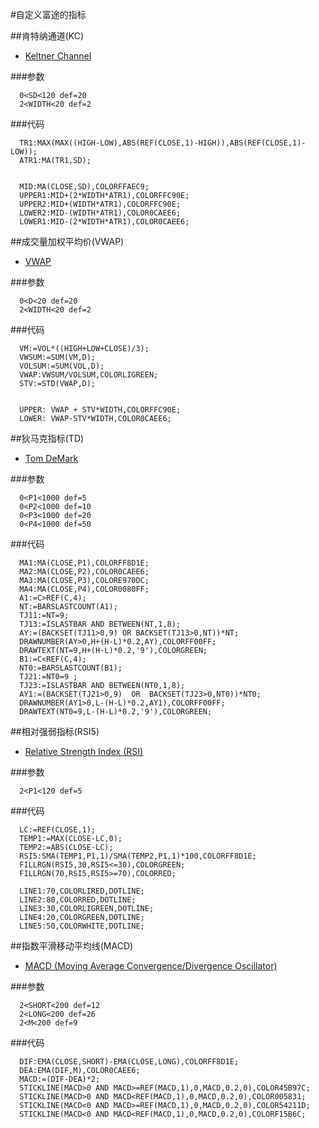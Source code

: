 #自定义富途的指标

##肯特纳通道(KC)
- [Keltner Channel](http://stockcharts.com/school/doku.php?id=chart_school:technical_indicators:keltner_channels)

###参数

      0<SD<120 def=20
      2<WIDTH<20 def=2

###代码

      TR1:MAX(MAX((HIGH-LOW),ABS(REF(CLOSE,1)-HIGH)),ABS(REF(CLOSE,1)-LOW));
      ATR1:MA(TR1,SD);
      
      
      MID:MA(CLOSE,SD),COLORFFAEC9;
      UPPER1:MID+(2*WIDTH*ATR1),COLORFFC90E;
      UPPER2:MID+(WIDTH*ATR1),COLORFFC90E;
      LOWER2:MID-(WIDTH*ATR1),COLOR0CAEE6;
      LOWER1:MID-(2*WIDTH*ATR1),COLOR0CAEE6;


##成交量加权平均价(VWAP)
- [VWAP](http://stockcharts.com/school/doku.php?id=chart_school:technical_indicators:vwap_intraday)

###参数

      0<D<20 def=20
      2<WIDTH<20 def=2

###代码

      VM:=VOL*((HIGH+LOW+CLOSE)/3);
      VWSUM:=SUM(VM,D);
      VOLSUM:=SUM(VOL,D);
      VWAP:VWSUM/VOLSUM,COLORLIGREEN;
      STV:=STD(VWAP,D);
      
      
      UPPER: VWAP + STV*WIDTH,COLORFFC90E;
      LOWER: VWAP-STV*WIDTH,COLOR0CAEE6;





##狄马克指标(TD)
- [Tom DeMark](https://forextraininggroup.com/introduction-tom-demark-indicators-studies/)

###参数

      0<P1<1000 def=5
      0<P2<1000 def=10
      0<P3<1000 def=20
      0<P4<1000 def=50

###代码

      MA1:MA(CLOSE,P1),COLORFF8D1E;
      MA2:MA(CLOSE,P2),COLOR0CAEE6;
      MA3:MA(CLOSE,P3),COLORE970DC;
      MA4:MA(CLOSE,P4),COLOR0080FF;
      A1:=C>REF(C,4);
      NT:=BARSLASTCOUNT(A1);
      TJ11:=NT=9;
      TJ13:=ISLASTBAR AND BETWEEN(NT,1,8);
      AY:=(BACKSET(TJ11>0,9) OR BACKSET(TJ13>0,NT))*NT;
      DRAWNUMBER(AY>0,H+(H-L)*0.2,AY),COLORFF00FF;
      DRAWTEXT(NT=9,H+(H-L)*0.2,'9'),COLORGREEN;
      B1:=C<REF(C,4);
      NT0:=BARSLASTCOUNT(B1);
      TJ21:=NT0=9 ;
      TJ23:=ISLASTBAR AND BETWEEN(NT0,1,8);
      AY1:=(BACKSET(TJ21>0,9)  OR  BACKSET(TJ23>0,NT0))*NT0;
      DRAWNUMBER(AY1>0,L-(H-L)*0.2,AY1),COLORFF00FF;
      DRAWTEXT(NT0=9,L-(H-L)*0.2,'9'),COLORGREEN;




##相对强弱指标(RSI5)
- [Relative Strength Index (RSI)](https://school.stockcharts.com/doku.php?id=technical_indicators:relative_strength_index_rsi)

###参数

      2<P1<120 def=5

###代码

      LC:=REF(CLOSE,1);
      TEMP1:=MAX(CLOSE-LC,0);
      TEMP2:=ABS(CLOSE-LC);
      RSI5:SMA(TEMP1,P1,1)/SMA(TEMP2,P1,1)*100,COLORFF8D1E;
      FILLRGN(RSI5,30,RSI5<=30),COLORGREEN;
      FILLRGN(70,RSI5,RSI5>=70),COLORRED;
      
      LINE1:70,COLORLIRED,DOTLINE;
      LINE2:80,COLORRED,DOTLINE;
      LINE3:30,COLORLIGREEN,DOTLINE;
      LINE4:20,COLORGREEN,DOTLINE;
      LINE5:50,COLORWHITE,DOTLINE;




##指数平滑移动平均线(MACD)
- [MACD (Moving Average Convergence/Divergence Oscillator)](https://school.stockcharts.com/doku.php?id=technical_indicators:moving_average_convergence_divergence_macd)

###参数

      2<SHORT<200 def=12
      2<LONG<200 def=26
      2<M<200 def=9

###代码

      DIF:EMA(CLOSE,SHORT)-EMA(CLOSE,LONG),COLORFF8D1E;
      DEA:EMA(DIF,M),COLOR0CAEE6;
      MACD:=(DIF-DEA)*2;
      STICKLINE(MACD>0 AND MACD>=REF(MACD,1),0,MACD,0.2,0),COLOR45B97C;
      STICKLINE(MACD>0 AND MACD<REF(MACD,1),0,MACD,0.2,0),COLOR005831;
      STICKLINE(MACD<0 AND MACD>=REF(MACD,1),0,MACD,0.2,0),COLOR54211D;
      STICKLINE(MACD<0 AND MACD<REF(MACD,1),0,MACD,0.2,0),COLORF15B6C;





